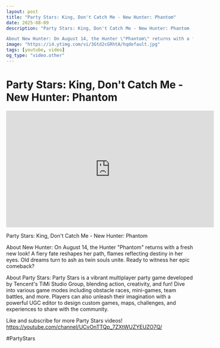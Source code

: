 ```yaml
---
layout: post
title: "Party Stars: King, Don't Catch Me - New Hunter: Phantom"
date: 2025-08-09
description: "Party Stars: King, Don't Catch Me - New Hunter: Phantom

About New Hunter: On August 14, the Hunter \"Phantom\" returns with a fresh new look! A fiery f..."
image: "https://i4.ytimg.com/vi/3Gtd2cGRhtA/hqdefault.jpg"
tags: [youtube, video]
og_type: "video.other"
---
```


<script type="application/ld+json">
{
  "@context": "http://schema.org",
  "@type": "VideoObject",
  "name": "Party Stars: King, Don't Catch Me - New Hunter: Phantom",
  "description": "Party Stars: King, Don't Catch Me - New Hunter: Phantom\n\nAbout New Hunter: On August 14, the Hunter \\\"Phantom\\\" returns with a fresh new look! A fiery fate reshapes her path, flames reflecting destiny in her eyes. Old dreams turn to ash as twin souls unite. Ready to witness her epic comeback?\n\nAbout Party Stars: Party Stars is a vibrant multiplayer party game developed by Tencent's TiMi Studio Group, blending action, creativity, and fun! Dive into various game modes including obstacle races, mini-games, team battles, and more. Players can also unleash their imagination with a powerful UGC editor to design custom games, maps, challenges, and experiences to share with the community.\n\nLike and subscribe for more Party Stars videos! https://youtube.com/channel/UCvOnTTQp_7ZXtWUZYEUZO7Q/\n\n#PartyStars",
  "thumbnailUrl": "https://i4.ytimg.com/vi/3Gtd2cGRhtA/hqdefault.jpg",
  "uploadDate": "2025-08-09T07:53:09",
  "embedUrl": "https://www.youtube.com/embed/3Gtd2cGRhtA",
  "publisher": {
    "@type": "Person",
    "name": "Celo Zaga"
  },
  "mainEntityOfPage": {
    "@type": "WebPage",
    "@id": "https://celozaga.github.io/2025/08/09/party-stars:-king,-don't-catch-me---new-hunter:-phantom-3Gtd2cGRhtA.html"
  },
  "duration": "PT0M0S"
}
</script>

<script type="application/ld+json">
{
  "@context": "http://schema.org",
  "@type": "BlogPosting",
  "headline": "Party Stars: King, Don't Catch Me - New Hunter: Phantom",
  "image": "https://i4.ytimg.com/vi/3Gtd2cGRhtA/hqdefault.jpg",
  "publisher": {
    "@type": "Person",
    "name": "Celo Zaga"
  },
  "url": "https://celozaga.github.io/2025/08/09/party-stars:-king,-don't-catch-me---new-hunter:-phantom-3Gtd2cGRhtA.html",
  "datePublished": "2025-08-09T07:53:09",
  "dateCreated": "2025-08-09T07:53:09",
  "dateModified": "2025-08-09T07:53:09",
  "description": "Party Stars: King, Don't Catch Me - New Hunter: Phantom\n\nAbout New Hunter: On August 14, the Hunter \\\"Phantom\\\" returns with a fresh new look! A fiery f...",
  "author": {
    "@type": "Person",
    "name": "Celo Zaga"
  },
  "mainEntityOfPage": {
    "@type": "WebPage",
    "@id": "https://celozaga.github.io/2025/08/09/party-stars:-king,-don't-catch-me---new-hunter:-phantom-3Gtd2cGRhtA.html"
  }
}
</script>

<h1 class="youtube-post-title">Party Stars: King, Don't Catch Me - New Hunter: Phantom</h1>

<iframe width="560" height="315" src="https://www.youtube.com/embed/3Gtd2cGRhtA" class="youtube-post-embed" frameborder="0" allowfullscreen></iframe>

<p class="youtube-post-description">Party Stars: King, Don't Catch Me - New Hunter: Phantom

About New Hunter: On August 14, the Hunter "Phantom" returns with a fresh new look! A fiery fate reshapes her path, flames reflecting destiny in her eyes. Old dreams turn to ash as twin souls unite. Ready to witness her epic comeback?

About Party Stars: Party Stars is a vibrant multiplayer party game developed by Tencent's TiMi Studio Group, blending action, creativity, and fun! Dive into various game modes including obstacle races, mini-games, team battles, and more. Players can also unleash their imagination with a powerful UGC editor to design custom games, maps, challenges, and experiences to share with the community.

Like and subscribe for more Party Stars videos! https://youtube.com/channel/UCvOnTTQp_7ZXtWUZYEUZO7Q/

#PartyStars</p>
